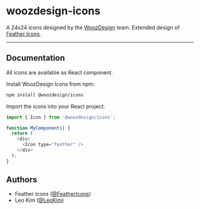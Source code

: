# woozdesign-icons

A 24x24 icons designed by the [WoozDesign](https://woozlabs.com) team. Extended design of [Feather Icons](https://feathericons.com/).

---

## Documentation

All icons are available as React component.

Install WoozDesign Icons from npm:

```bash
npm install @woozdesign/icons
```

Import the icons into your React project:

```js
import { Icon } from '@woozdesign/icons';

function MyComponent() {
  return (
    <div>
      <Icon type="feather" />
    </div>
  );
}
```

## Authors

- Feather Icons ([@FeatherIcons](https://github.com/feathericons/feather))
- Leo Kim ([@LeoKim](https://github.com/william8012))
